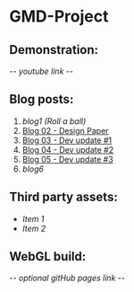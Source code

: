 # GMD-Project

## Demonstration:
 -- *youtube link* -- 

## Blog posts:
1. *blog1 (Roll a ball)* 
2. [Blog 02 - Design Paper](blog/Blog02.md)
3. [Blog 03 - Dev update #1](blog/Blog03.md)
4. [Blog 04 - Dev update #2](blog/Blog04.md)
5. [Blog 05 - Dev update #3](blog/Blog05.md)
6. *blog6*

## Third party assets:
* *Item 1*
* *Item 2*

## WebGL build:
 -- *optional gitHub pages link* -- 
